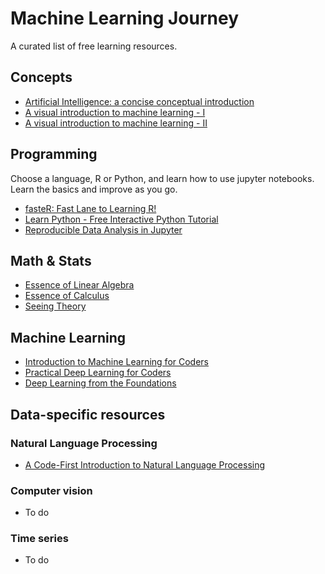 # Machine Learning Journey

A curated list of free learning resources.

## Concepts

- [Artificial Intelligence: a concise conceptual introduction](https://towardsdatascience.com/artificial-intelligence-d1e45efc99b4)
- [A visual introduction to machine learning - I](http://www.r2d3.us/visual-intro-to-machine-learning-part-1/)
- [A visual introduction to machine learning - II](http://www.r2d3.us/visual-intro-to-machine-learning-part-2/)

## Programming

Choose a language, R or Python, and learn how to use jupyter notebooks. Learn the basics and improve as you go.

- [fasteR: Fast Lane to Learning R!](https://github.com/matloff/fasteR)
- [Learn Python - Free Interactive Python Tutorial](https://www.learnpython.org/)
- [Reproducible Data Analysis in Jupyter](http://jakevdp.github.io/blog/2017/03/03/reproducible-data-analysis-in-jupyter/)

## Math & Stats

- [Essence of Linear Algebra](https://www.youtube.com/watch?v=fNk_zzaMoSs&list=PLZHQObOWTQDPD3MizzM2xVFitgF8hE_ab)
- [Essence of Calculus](https://www.youtube.com/watch?v=WUvTyaaNkzM&list=PLZHQObOWTQDMsr9K-rj53DwVRMYO3t5Yr)
- [Seeing Theory](https://seeing-theory.brown.edu/)

## Machine Learning

- [Introduction to Machine Learning for Coders](http://course18.fast.ai/ml)
- [Practical Deep Learning for Coders](https://course.fast.ai/)
- [Deep Learning from the Foundations](https://course.fast.ai/part2)

## Data-specific resources

### Natural Language Processing

- [A Code-First Introduction to Natural Language Processing](https://www.fast.ai/2019/07/08/fastai-nlp/)

### Computer vision

- To do 

### Time series

- To do
